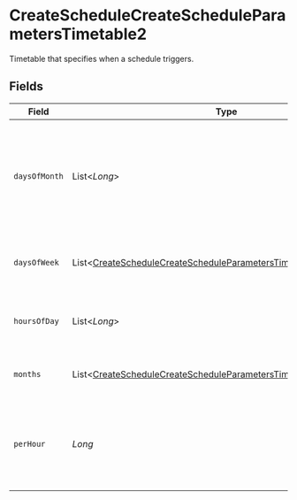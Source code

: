# CreateScheduleCreateScheduleParametersTimetable2

Timetable that specifies when a schedule triggers.


## Fields

| Field                                                                                                                                                     | Type                                                                                                                                                      | Required                                                                                                                                                  | Description                                                                                                                                               |
| --------------------------------------------------------------------------------------------------------------------------------------------------------- | --------------------------------------------------------------------------------------------------------------------------------------------------------- | --------------------------------------------------------------------------------------------------------------------------------------------------------- | --------------------------------------------------------------------------------------------------------------------------------------------------------- |
| `daysOfMonth`                                                                                                                                             | List<*Long*>                                                                                                                                              | :heavy_check_mark:                                                                                                                                        | Days in a month in which the schedule triggers. This is mutually exclusive with days in a week.                                                           |
| `daysOfWeek`                                                                                                                                              | List<[CreateScheduleCreateScheduleParametersTimetable2DaysOfWeek](../../models/operations/CreateScheduleCreateScheduleParametersTimetable2DaysOfWeek.md)> | :heavy_minus_sign:                                                                                                                                        | Days in a week in which the schedule triggers.                                                                                                            |
| `hoursOfDay`                                                                                                                                              | List<*Long*>                                                                                                                                              | :heavy_check_mark:                                                                                                                                        | Hours in a day in which the schedule triggers.                                                                                                            |
| `months`                                                                                                                                                  | List<[CreateScheduleCreateScheduleParametersTimetable2Months](../../models/operations/CreateScheduleCreateScheduleParametersTimetable2Months.md)>         | :heavy_minus_sign:                                                                                                                                        | Months in which the schedule triggers.                                                                                                                    |
| `perHour`                                                                                                                                                 | *Long*                                                                                                                                                    | :heavy_check_mark:                                                                                                                                        | Number of times a schedule triggers per hour, value must be between 1 and 60                                                                              |